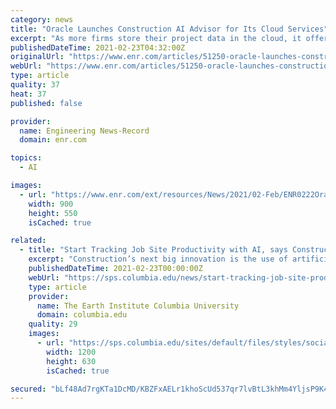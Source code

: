 ```yaml
---
category: news
title: "Oracle Launches Construction AI Advisor for Its Cloud Services"
excerpt: "As more firms store their project data in the cloud, it offers the chance to dig through that data for new insights. Oracle has already offered some limited business intelligence dashboards for its cloud service,"
publishedDateTime: 2021-02-23T04:32:00Z
originalUrl: "https://www.enr.com/articles/51250-oracle-launches-construction-ai-advisor-for-its-cloud-services"
webUrl: "https://www.enr.com/articles/51250-oracle-launches-construction-ai-advisor-for-its-cloud-services"
type: article
quality: 37
heat: 37
published: false

provider:
  name: Engineering News-Record
  domain: enr.com

topics:
  - AI

images:
  - url: "https://www.enr.com/ext/resources/News/2021/02-Feb/ENR0222Oracle.png?height=635&t=1613947902&width=1200"
    width: 900
    height: 550
    isCached: true

related:
  - title: "Start Tracking Job Site Productivity with AI, says Construction Administration Lecturer"
    excerpt: "Construction’s next big innovation is the use of artificial intelligence and machine learning to collect and visualize data from construction sites to track productivity, project timelines, and anticipate and stay ahead of challenges,"
    publishedDateTime: 2021-02-23T00:00:00Z
    webUrl: "https://sps.columbia.edu/news/start-tracking-job-site-productivity-ai-says-construction-administration-lecturer"
    type: article
    provider:
      name: The Earth Institute Columbia University
      domain: columbia.edu
    quality: 29
    images:
      - url: "https://sps.columbia.edu/sites/default/files/styles/social_share_1200x630/public/2021-02/sawh.jpg?h=55541bb6&itok=OIbsgIdI"
        width: 1200
        height: 630
        isCached: true

secured: "bLf48Ad7rgKTa1DcMD/KBZFxAELr1khoScUd537qr7lvBtL3khMm4YljsP9K4mtjCu+8FMUR5G3EXLEsos7mHEw7SckM6dCreQ8+g1bGwIjnM+oErJbBK5bucoOsfrl+4yG0DrOJxXxy5yD6ZB1Yx+wi4rWhncnEBb7WPb1IpTxpxXDvpbkvquvfnCb2usdQcx5AKQdF5LGZIzosoXGNh/e1tcoI1gnsLGBiyvU0L/GMuToMzlKY6TX/1s333CCAsVlUXse2ai5ksc/JYnFm774dgQa88dOETMCOWFqD+4AZ7tqN/qzp7JsUTYk+bq7D8kizGVHTWDHEay+sOXusvBhgQlmjd0YL0q/GfZFVqnA=;m+3eNfaxU+fXzzaRD6EwEw=="
---
```



